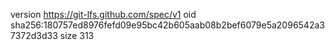 version https://git-lfs.github.com/spec/v1
oid sha256:180757ed8976fefd09e95bc42b605aab08b2bef6079e5a2096542a37372d3d33
size 313
